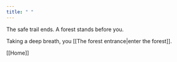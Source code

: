 ```yaml
---
title: " "
---
```

The safe trail ends. A forest stands before you. 

Taking a deep breath, you [[The forest entrance|enter the forest]].

[[Home]]